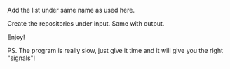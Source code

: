 Add the list under same name as used here. 

Create the repositories under input. Same with output.

Enjoy!

PS. The program is really slow, just give it time and it will give you the right "signals"!
